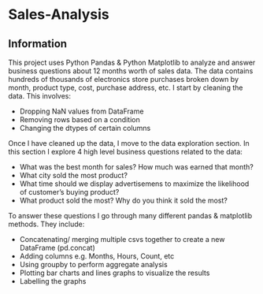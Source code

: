 # Sales-Analysis
## Information
This project uses Python Pandas & Python Matplotlib to analyze and answer business questions about 12 months worth of sales data. The data contains hundreds of thousands of electronics store purchases broken down by month, product type, cost, purchase address, etc.
I start by cleaning the data. This involves:

* Dropping NaN values from DataFrame
* Removing rows based on a condition
* Changing the dtypes of certain columns

Once I have cleaned up the data, I move to the data exploration section. In this section I explore 4 high level business questions related to the data:

* What was the best month for sales? How much was earned that month?
* What city sold the most product?
* What time should we display advertisemens to maximize the likelihood of customer’s buying product?
* What product sold the most? Why do you think it sold the most?

To answer these questions I go through many different pandas & matplotlib methods. They include:

* Concatenating/ merging multiple csvs together to create a new DataFrame (pd.concat)
* Adding columns e.g. Months, Hours, Count, etc
* Using groupby to perform aggregate analysis
* Plotting bar charts and lines graphs to visualize the results
* Labelling the graphs